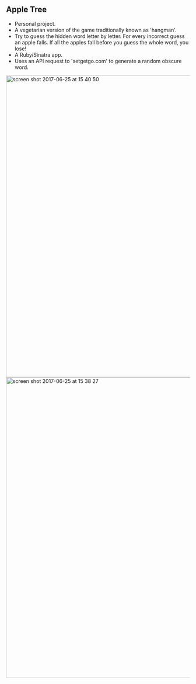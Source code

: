 ## Apple Tree

* Personal project.
* A vegetarian version of the game traditionally known as 'hangman'.
* Try to guess the hidden word letter by letter.  For every incorrect guess an apple falls.  If all the apples fall before you guess the whole word, you lose!
* A Ruby/Sinatra app.
* Uses an API request to 'setgetgo.com' to generate a random obscure word.

<img width="826" alt="screen shot 2017-06-25 at 15 40 50" src="https://user-images.githubusercontent.com/25392162/27517055-ecd3bc06-59bc-11e7-93f6-825869e8a247.png">     

<img width="823" alt="screen shot 2017-06-25 at 15 38 27" src="https://user-images.githubusercontent.com/25392162/27517056-ee916822-59bc-11e7-9cf7-893b949c7a5d.png">

